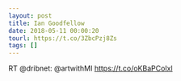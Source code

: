 ```yaml
---
layout: post
title: Ian Goodfellow
date: 2018-05-11 00:00:20
tourl: https://t.co/3ZbcPzj8Zs
tags: []
---
```

RT @dribnet: @artwithMI  https://t.co/oKBaPCoIxl